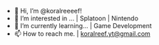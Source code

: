 - 👋 Hi, I’m @koralreeeef!
- 👀 I’m interested in ... | Splatoon | Nintendo
- 🌱 I’m currently learning... | Game Development
- 📫 How to reach me. | koralreef.yt@gmail.com 

